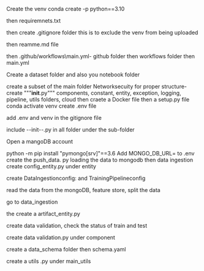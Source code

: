 Create the venv
conda create -p python==3.10

then requiremnets.txt

then create .gitignore folder this is to exclude the venv from being uploaded

then reamme.md file

then .github/workflows\main.yml- github folder then workflows folder then main.yml

Create a dataset folder and also you notebook folder

create a subset of the main folder Networksecuity for proper structure-create """__init__.py""" components, constant, entity, exception, logging, pipeline, utils folders, cloud
then craete a Docker file
then a setup.py file
conda activate  venv
create .env file 

add .env and venv in the gitignore file

include --init--.py in all folder under the sub-folder

Open a mangoDB account

python -m pip install "pymongo[srv]"==3.6
Add MONGO_DB_URL= to .env
create the push_data. py loading the data to mongodb
then data ingestion
create config_entity.py under entity

create DataIngestionconfig: and TrainingPipelineconfig

read the data from the mongoDB, feature store, split the data

go to data_ingestion

the create a artifact_entity.py

create data validation, check the status of train and test

create data validation.py under component

create a data_schema folder then schema.yaml

create a utils .py under main_utils